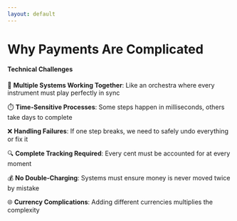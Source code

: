 ```yaml
---
layout: default
---
```


# Why Payments Are Complicated

#### Technical Challenges

🔄 **Multiple Systems Working Together**: Like an orchestra where every instrument must play perfectly in sync

⏱️ **Time-Sensitive Processes**: Some steps happen in milliseconds, others take days to complete

❌ **Handling Failures**: If one step breaks, we need to safely undo everything or fix it

🔍 **Complete Tracking Required**: Every cent must be accounted for at every moment

💰 **No Double-Charging**: Systems must ensure money is never moved twice by mistake

🌐 **Currency Complications**: Adding different currencies multiplies the complexity


<!--
**Why Payments Are Hard:**
- Payments seem simple on the surface - money moves from A to B
- But in reality, they're one of the hardest distributed systems problems
- Each payment touches 5+ services, each with their own failure modes
- Add multi-currency and it gets even more complex

**The Multi-Step Process:**
- Authorization: Can this card be charged? Is it valid?
- Reserve funds: Hold the money but don't move it yet
- Process payment: Actually move the money
- Update ledgers: Record the transaction in accounting systems
- Notify systems: Tell everyone the payment happened
- Each step can fail independently

**Cross-Border Complexity:**
- With traditional systems, you need to manage currency conversion
- Exchange rates fluctuate by the second
- Settlement times vary by currency pair
- Compliance requirements differ by country
- Reconciliation becomes exponentially more complex

**The Reliability Challenge:**
- For payments, five nines (99.999%) reliability is the minimum acceptable
- That's just 5 minutes of downtime per year
- With ~20 API calls per transaction, we need systems that can recover from failures
- Every failed payment needs perfect compensation - leaving money in limbo is not an option

## Timing: 90 seconds
-->
